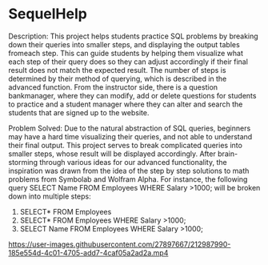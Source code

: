 # SequelHelp

Description: This project helps students practice SQL problems by breaking down their queries into smaller steps, and displaying the output tables fromeach  step.   This  can  guide  students  by  helping  them  visualize  what each  step  of  their  query  does  so  they  can  adjust  accordingly  if  their final result does not match the expected result. The number of steps is determined by their method of querying, which is described in the advanced function.  From the instructor side, there is a question bankmanager, where they can modify, add or delete questions for students to practice and a student manager where they can alter and search the students that are signed up to the website. 

Problem Solved: Due to the natural abstraction of SQL queries, beginners may have a hard time visualizing their queries, and not able to understand their final  output.  This  project  serves  to  break  complicated  queries  into smaller steps, whose result will be displayed accordingly.  After brain-storming through various ideas for our advanced functionality, the inspiration was drawn from the idea of the step by step solutions to math problems from Symbolab and Wolfram Alpha. For instance, the following query SELECT Name FROM Employees WHERE Salary >1000;
will be broken down into multiple steps:
</br>
1) SELECT* FROM Employees
2) SELECT* FROM Employees WHERE Salary >1000;
3) SELECT Name FROM Employees WHERE Salary >1000;





https://user-images.githubusercontent.com/27897667/212987990-185e554d-4c01-4705-add7-4caf05a2ad2a.mp4

